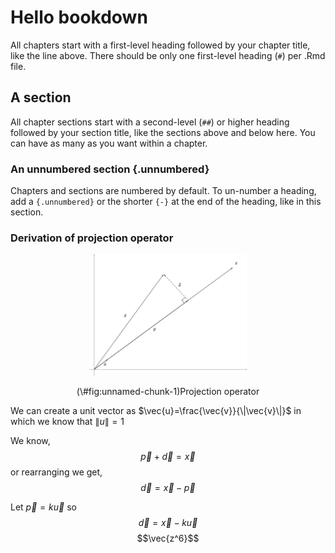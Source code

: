 # Hello bookdown

All chapters start with a first-level heading followed by your chapter title, like the line above. There should be only one first-level heading (`#`) per .Rmd file.

## A section

All chapter sections start with a second-level (`##`) or higher heading followed by your section title, like the sections above and below here. You can have as many as you want within a chapter.

### An unnumbered section {.unnumbered}

Chapters and sections are numbered by default. To un-number a heading, add a `{.unnumbered}` or the shorter `{-}` at the end of the heading, like in this section.

### Derivation of projection operator

<div class="figure" style="text-align: center">
<img src="proj.png" alt="Projection operator" width="50%" />
<p class="caption">(\#fig:unnamed-chunk-1)Projection operator</p>
</div>

We can create a unit vector as $\vec{u}=\frac{\vec{v}}{\|\vec{v}\|}$ in which we know that $\|u\|=1$

We know,
$$\vec{p}+\vec{d}=\vec{x}$$
or rearranging we get,
$$\vec{d}=\vec{x}-\vec{p}$$

Let $\vec{p}=k\vec{u}$
so
$$\vec{d}=\vec{x}-k\vec{u}$$
$$\vec{z^6}$$
